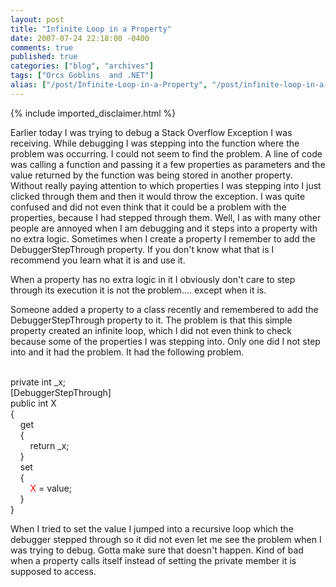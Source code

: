 ```yaml
---
layout: post
title: "Infinite Loop in a Property"
date: 2007-07-24 22:18:00 -0400
comments: true
published: true
categories: ["blog", "archives"]
tags: ["Orcs Goblins  and .NET"]
alias: ["/post/Infinite-Loop-in-a-Property", "/post/infinite-loop-in-a-property"]
---
```

<!-- more -->
{% include imported_disclaimer.html %}
<p>Earlier today I was trying to debug a Stack Overflow Exception I was receiving. While debugging I was stepping into the function where the problem was occurring. I could not seem to find the problem. A line of code was calling a function and passing it a few properties as parameters and the value returned by the function was being stored in another property. Without really paying attention to which properties I was stepping into I just clicked through them and then it would throw the exception. I was quite confused and did not even think that it could be a problem with the properties, because I had stepped through them. Well, I as with many other people are annoyed when I am debugging and it steps into a property with no extra logic. Sometimes when I create a property I remember to add the DebuggerStepThrough property. If you don't know what that is I recommend you learn what it is and use it.</p>
<p>When a property has no extra logic in it I obviously don't care to step through its execution it is not the problem.... except when it is.</p>
<p>Someone added a property to a class recently and remembered to add the DebuggerStepThrough property to it. The problem is that this simple property created an infinite loop, which I did not even think to check because some of the properties I was stepping into. Only one did I not step into and it had the problem. It had the following problem.</p>
<p><br /> private int _x;<br /> [DebuggerStepThrough]<br /> public int X<br /> {<br /> &nbsp;&nbsp;&nbsp; get<br /> &nbsp;&nbsp;&nbsp; {<br /> &nbsp;&nbsp;&nbsp;&nbsp;&nbsp;&nbsp;&nbsp; return _x;<br /> &nbsp;&nbsp;&nbsp; }<br /> &nbsp;&nbsp;&nbsp; set<br /> &nbsp;&nbsp;&nbsp; {<br /> &nbsp;&nbsp;&nbsp;&nbsp;&nbsp;&nbsp;&nbsp; <span style="color:red;">X</span> = value;<br /> &nbsp;&nbsp;&nbsp; }<br /> }</p>
<p>When I tried to set the value I jumped into a recursive loop which the debugger stepped through so it did not even let me see the problem when I was trying to debug. Gotta make sure that doesn't happen. Kind of bad when a property calls itself instead of setting the private member it is supposed to access.</p>
